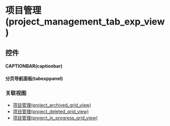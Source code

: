 # 项目管理(project_management_tab_exp_view)  <!-- {docsify-ignore-all} -->



## 控件
#### CAPTIONBAR(captionbar)
#### 分页导航面板(tabexppanel)


### 关联视图
  * [项目管理(project_archived_grid_view)](app/view/project_archived_grid_view)
  * [项目管理(project_deleted_grid_view)](app/view/project_deleted_grid_view)
  * [项目管理(project_in_progress_grid_view)](app/view/project_in_progress_grid_view)

<script>
 const { createApp } = Vue
  createApp({
    data() {
      return {

      }
    }
  }).use(ElementPlus).mount('#app')
</script>